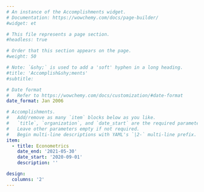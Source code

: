 ```yaml
---
# An instance of the Accomplishments widget.
# Documentation: https://wowchemy.com/docs/page-builder/
#widget: et

# This file represents a page section.
#headless: true

# Order that this section appears on the page.
#weight: 50

# Note: `&shy;` is used to add a 'soft' hyphen in a long heading.
#title: 'Accomplish&shy;ments'
#subtitle:

# Date format
#   Refer to https://wowchemy.com/docs/customization/#date-format
date_format: Jan 2006

# Accomplishments.
#   Add/remove as many `item` blocks below as you like.
#   `title`, `organization`, and `date_start` are the required parameters.
#   Leave other parameters empty if not required.
#   Begin multi-line descriptions with YAML's `|2-` multi-line prefix.
item:
  - title: Econometrics 
    date_end: '2021-05-30'
    date_start: '2020-09-01'
    description: ''

design:
  columns: '2'
---
```

